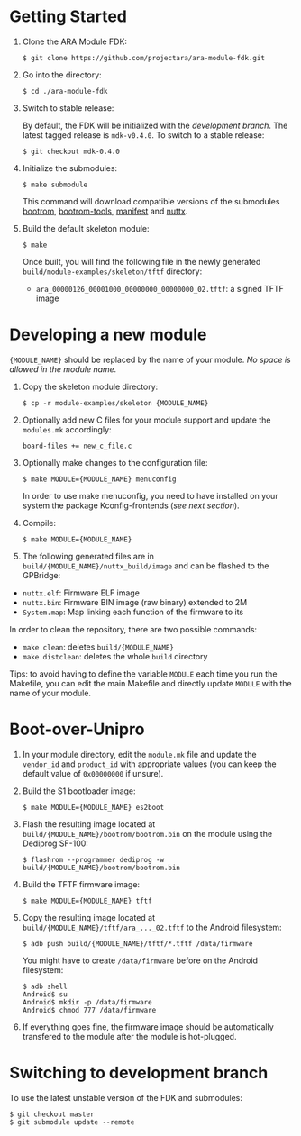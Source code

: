 # Getting Started

1. Clone the ARA Module FDK:

    ```
    $ git clone https://github.com/projectara/ara-module-fdk.git
    ```

2. Go into the directory:

    ```
    $ cd ./ara-module-fdk
    ```

3. Switch to stable release:

    By default, the FDK will be initialized with the *development branch*. The
    latest tagged release is `mdk-v0.4.0`. To switch to a stable release:

    ```
    $ git checkout mdk-0.4.0
    ```

4. Initialize the submodules:

    ```
    $ make submodule
    ```

    This command will download compatible versions of the submodules
    [bootrom](https://github.com/projectara/bootrom),
    [bootrom-tools](https://github.com/projectara/bootrom-tools),
    [manifest](https://github.com/projectara/manifesto) and
    [nuttx](https://github.com/projectara/nuttx).

5. Build the default skeleton module:

    ```
    $ make
    ```

    Once built, you will find the following file in the newly generated
    `build/module-examples/skeleton/tftf` directory:

    * `ara_00000126_00001000_00000000_00000000_02.tftf`: a signed TFTF image

# Developing a new module

`{MODULE_NAME}` should be replaced by the name of your module. *No space is
allowed in the module name.*

1. Copy the skeleton module directory:

    ```
    $ cp -r module-examples/skeleton {MODULE_NAME}
    ```

2. Optionally add new C files for your module support and update the
   `modules.mk` accordingly:

    ```
    board-files += new_c_file.c
    ```

3. Optionally make changes to the configuration file:

    ```
    $ make MODULE={MODULE_NAME} menuconfig
    ```

    In order to use make menuconfig, you need to have installed on your system
    the package Kconfig-frontends (*see next section*).

4. Compile:

    ```
    $ make MODULE={MODULE_NAME}
    ```

5. The following generated files are in `build/{MODULE_NAME}/nuttx_build/image`
 and can be flashed to the GPBridge:

 * `nuttx.elf`: Firmware ELF image
 * `nuttx.bin`: Firmware BIN image (raw binary) extended to 2M
 * `System.map`: Map linking each function of the firmware to its

In order to clean the repository, there are two possible commands:

* `make clean`: deletes `build/{MODULE_NAME}`
* `make distclean`: deletes the whole `build` directory

Tips: to avoid having to define the variable `MODULE` each time you run the
Makefile, you can edit the main Makefile and directly update `MODULE` with the
name of your module.

# Boot-over-Unipro

1. In your module directory, edit the `module.mk` file and update the
   `vendor_id` and `product_id` with appropriate values (you can keep the
   default value of `0x00000000` if unsure).

2. Build the S1 bootloader image:

    ```
    $ make MODULE={MODULE_NAME} es2boot
    ```

3. Flash the resulting image located at
   `build/{MODULE_NAME}/bootrom/bootrom.bin` on the module using the Dediprog
   SF-100:

    ```
    $ flashrom --programmer dediprog -w build/{MODULE_NAME}/bootrom/bootrom.bin
    ```

4. Build the TFTF firmware image:

    ```
    $ make MODULE={MODULE_NAME} tftf
    ```

5. Copy the resulting image located at
   `build/{MODULE_NAME}/tftf/ara_..._02.tftf` to the Android filesystem:

    ```
    $ adb push build/{MODULE_NAME}/tftf/*.tftf /data/firmware
    ```

    You might have to create `/data/firmware` before on the Android filesystem:

    ```
    $ adb shell
    Android$ su
    Android$ mkdir -p /data/firmware
    Android$ chmod 777 /data/firmware
    ```

6. If everything goes fine, the firmware image should be automatically
   transfered to the module after the module is hot-plugged.

# Switching to development branch

To use the latest unstable version of the FDK and submodules:

```
$ git checkout master
$ git submodule update --remote
```
